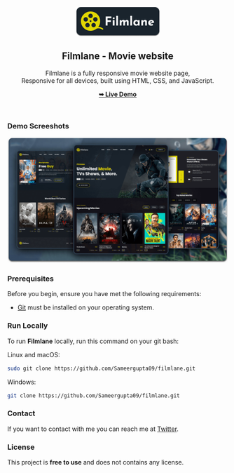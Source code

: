 <div align="center">



  <br />
  <br />
  
  <img src="./readme-images/project-logo.png" />

  <h2 align="center">Filmlane - Movie website</h2>

  Filmlane is a fully responsive movie website page, <br />Responsive for all devices, built using HTML, CSS, and JavaScript.

  <a href="https://github.com/Sameergupta09/filmlane"><strong>➥ Live Demo</strong></a>

</div>

<br />

### Demo Screeshots

![Filmlane Desktop Demo](./readme-images/desktop.png "Desktop Demo")

### Prerequisites

Before you begin, ensure you have met the following requirements:

* [Git](https://git-scm.com/downloads "Download Git") must be installed on your operating system.

### Run Locally

To run **Filmlane** locally, run this command on your git bash:

Linux and macOS:

```bash
sudo git clone https://github.com/Sameergupta09/filmlane.git
```

Windows:

```bash
git clone https://github.com/Sameergupta09/filmlane.git
```

### Contact

If you want to contact with me you can reach me at [Twitter](https://x.com/sameer_gupta09).

### License

This project is **free to use** and does not contains any license.
